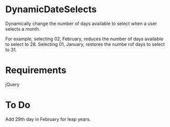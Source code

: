 # DynamicDateSelects
Dynamically change the number of days available to select when a user selects a month.

For example, selecting 02, February, reduces the number of days available to select to 28. Selecting 01, January, restores the numbe rof days to select to 31.

# Requirements
jQuery

# To Do
Add 29th day in February for leap years.
